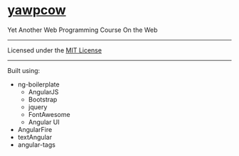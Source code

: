 # [yawpcow](http://github.com/abeluga/yawpcow)

Yet Another Web Programming Course On the Web

***

Licensed under the [MIT License](https://raw.github.com/abeluga/yawpcow/master/LICENSE)

***

Built using:
- ng-boilerplate
  - AngularJS
  - Bootstrap
  - jquery
  - FontAwesome
  - Angular UI
- AngularFire
- textAngular
- angular-tags

